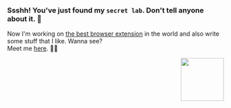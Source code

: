 ### Ssshh! You've just found my `secret lab`. Don't tell anyone about it. 🔬

Now I'm working on [the best browser extension](https://github.com/XenoverseUp/fractions) in the world and also write some stuff that I like. Wanna see? <br>
Meet me [here](https://candurmuss.bio.link/). 🐱‍👤

<p align="end">
  <img width="100" src="https://c.tenor.com/qBkG-SHpjT0AAAAi/tuxedo-tuxedocat.gif" />
</p>

<!--
**XenoverseUp/xenoverseup** is a ✨ _special_ ✨ repository because its `README.md` (this file) appears on your GitHub profile.

Here are some ideas to get you started:

- 🔭 I’m currently working on ...
- 🌱 I’m currently learning ...
- 👯 I’m looking to collaborate on ...
- 🤔 I’m looking for help with ...
- 💬 Ask me about ...
- 📫 How to reach me: ...
- 😄 Pronouns: ...
- ⚡ Fun fact: ...
-->
